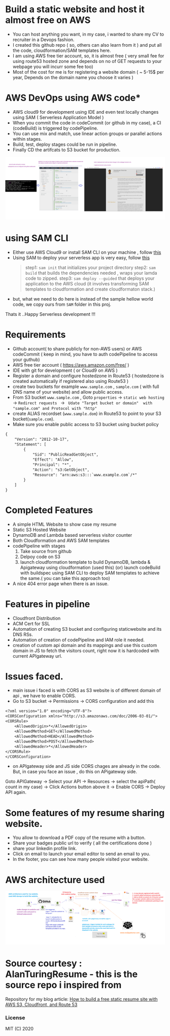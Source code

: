 # Build a static website and host it almost free on AWS

* You can host anything you want, in my case, i wanted to share my CV to recruiter in a Devops fashion.
* I created this github repo ( so, others can also learn from it ) and put all the code, cloudformation/SAM templates here.
* I am using AWS free tier account, so, it is almost free ( very small fee for using route53 hosted zone and depends on no of GET requests to your webpage you will incurr some fee too)
* Most of the cost for me is for registering a website domain ( ~ 5-15$ per year, Depends on the domain name you choose it varies )


# AWS DevOps using AWS code*

* AWS cloud9 for development using IDE and even test locally changes using SAM ( Serverless Application Model )
* When you commit the code in codeCommit (or github in my case), a CI (codeBuild) is triggered by codePipeline.
* You can use mix and match, use linear action groups or parallel actions within stages.
* Build, test, deploy stages could be run in pipeline.
* Finally CD the artifcats to S3 bucket for production.

![AWS Devops](images/devops-cicd-approach.png)


# using SAM CLI

* Either use AWS Cloud9 or install SAM CLI on your machine , follow [this](https://docs.aws.amazon.com/serverless-application-model/latest/developerguide/serverless-sam-cli-install-linux.html)
* Using SAM to deploy your serverless app is very easy, follow [this](https://docs.aws.amazon.com/serverless-application-model/latest/developerguide/serverless-getting-started-hello-world.html)
   > step1:  `sam init`   that initializes your project directory
   > step2:  `sam build`  that builds the dependencies needed , wraps your lamda code to zipped.
   > step3:  `sam deploy --guided` that deploys your application to the AWS cloud (it involves transforming SAM templates to cloudformation and create cloudformaton stack.)
* but, what we need to do here is instead of the sample hellow world code, we copy ours from `SAM` folder in this proj.

Thats it ..Happy Serverless development !!!

# Requirements

* Github account( to share publicly for non-AWS users) or AWS codeCommit ( keep in mind, you have to auth codePipeline to access your guthub)
* AWS free tier account  ( https://aws.amazon.com/free/ )
* IDE with git for development ( or Cloud9 on AWS )
* Register a domain and configure hostedzone in Route53 ( hostedzone is created automatically if registered also using Route53 )
* create two buckets for example `www.sample.com` , `sample.com` ( with full DNS name of your website) and allow public access.
* From S3 bucket `www.sample.com` , Goto `properties` -> `static web hosting` -> `Redirect requests
`  -> ` Udate "Target bucket or domain"  with "sample.com" and Protocol with "http"`
* create ALIAS recordset (`www.sample.dom`) in Route53 to point to your S3 bucket(`sample.com`).
* Make sure you enable public access to S3 bucket using bucket policy
```
{
    "Version": "2012-10-17",
    "Statement": [
        {
            "Sid": "PublicReadGetObject",
            "Effect": "Allow",
            "Principal": "*",
            "Action": "s3:GetObject",
            "Resource": "arn:aws:s3:::`www.example.com`/*"
        }
    ]
}
```


# Completed Features

* A simple HTML Website to show case my resume
* Static S3 Hosted Website
* DynamoDB and Lambda based serverless visitor counter
* Both Cloudformation and AWS SAM templates 
* codePipeline with stages 
   1. Take source from github 
   2. Delpoy code on S3
   3. launch cloudformation template to build DynamoDB, lambda & Apigateway using cloudformation (used this) 
          (or)
      launch codeBuild with buildspec using SAM CLI to deploy SAM templates to achieve the same.( you can take this approach too)
 * A nice 404 error page when there is an issue.
      

# Features in pipeline

* Cloudfront Distribution 
* ACM Cert for SSL
* Automation of creating S3 bucket and configuring staticwebsite and its DNS RSs.
* Automation of creation of codePipeline and IAM role it needed.
* creation of custom api domain and its mappings and use this custom domain in JS to fetch the visitors count, right now it is hardcoded with current APIgateway url.

# Issues faced.
* main issue i faced is with CORS as S3 website is of different domain of api , we have to enable CORS.
* Go to S3 bucket -> Permissions -> CORS configuration  and add this
```
<?xml version="1.0" encoding="UTF-8"?>
<CORSConfiguration xmlns="http://s3.amazonaws.com/doc/2006-03-01/">
<CORSRule>
    <AllowedOrigin>*</AllowedOrigin>
    <AllowedMethod>GET</AllowedMethod>
    <AllowedMethod>HEAD</AllowedMethod>
    <AllowedMethod>POST</AllowedMethod>
    <AllowedHeader>*</AllowedHeader>
</CORSRule>
</CORSConfiguration>
```
* on APIgateway side and JS side CORS chages are already in the code. But, in case you face an issue , do this on APigateway side.

Goto APIGateway -> Select your API -> Resources -> select the apiPath( count in my case) -> Click Actions button above it  ->  Enable CORS  ->  Deploy API again.


# Some features of my resume sharing website.

* You allow to download a PDF copy of the resume with a button.
* Share your badges public url to verify ( all the certifications done )
* share your linkedin profile link.
* Click on email to launch your email editor to send an email to you.
* In the footer, you can see how many people visited your website.

# AWS architecture used
![Architecture](images/aws-architecture.png)



# Source courtesy : AlanTuringResume - this is the source repo i inspired from

Repository for my blog article: [How to build a free static resume site with AWS S3, Cloudfront, and Route 53](https://seanjziegler.com/how-to-build-a-free-static-resume-site-with-aws-s3-cloudfront-and-route-53/)

### License

MIT (C) 2020


